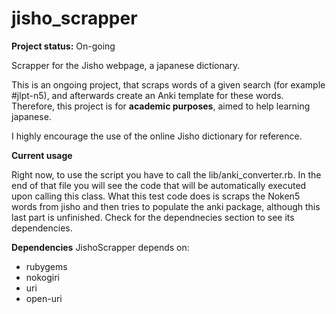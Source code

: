# jisho_scrapper

**Project status:** On-going

Scrapper for the Jisho webpage, a japanese dictionary.

This is an ongoing project, that scraps words of a given search (for example #jlpt-n5), and afterwards create an Anki template for these words. Therefore, this project is for **academic purposes**, aimed to help learning japanese. 

I highly encourage the use of the online Jisho dictionary for reference.

**Current usage**

Right now, to use the script you have to call the lib/anki_converter.rb. In the end of that file you will see the code that will be automatically executed upon calling this class. What this test code does is scraps the Noken5 words from jisho and then tries to populate the anki package, although this last part is unfinished. Check for the dependnecies section to see its dependencies.

**Dependencies**
JishoScrapper depends on:
* rubygems
* nokogiri
* uri
* open-uri
